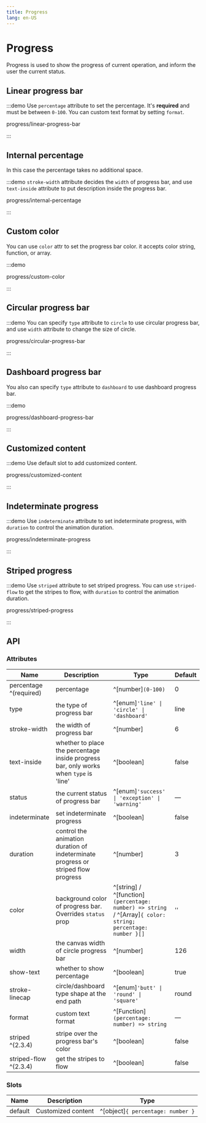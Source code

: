 ```yaml
---
title: Progress
lang: en-US
---
```


# Progress

Progress is used to show the progress of current operation, and inform the user the current status.

## Linear progress bar

:::demo Use `percentage` attribute to set the percentage. It's **required** and must be between `0-100`. You can custom text format by setting `format`.

progress/linear-progress-bar

:::

## Internal percentage

In this case the percentage takes no additional space.

:::demo `stroke-width` attribute decides the `width` of progress bar, and use `text-inside` attribute to put description inside the progress bar.

progress/internal-percentage

:::

## Custom color

You can use `color` attr to set the progress bar color. it accepts color string, function, or array.

:::demo

progress/custom-color

:::

## Circular progress bar

:::demo You can specify `type` attribute to `circle` to use circular progress bar, and use `width` attribute to change the size of circle.

progress/circular-progress-bar

:::

## Dashboard progress bar

You also can specify `type` attribute to `dashboard` to use dashboard progress bar.

:::demo

progress/dashboard-progress-bar

:::

## Customized content

:::demo Use default slot to add customized content.

progress/customized-content

:::

## Indeterminate progress

:::demo Use `indeterminate` attribute to set indeterminate progress, with `duration` to control the animation duration.

progress/indeterminate-progress

:::

## Striped progress

:::demo Use `striped` attribute to set striped progress. You can use `striped-flow` to get the stripes to flow, with `duration` to control the animation duration.

progress/striped-progress

:::

## API

### Attributes

| Name                   | Description                                                                           | Type                                                                                                        | Default |
| ---------------------- | ------------------------------------------------------------------------------------- | ----------------------------------------------------------------------------------------------------------- | ------- |
| percentage ^(required) | percentage                                                                            | ^[number]`(0-100)`                                                                                          | 0       |
| type                   | the type of progress bar                                                              | ^[enum]`'line' \| 'circle' \| 'dashboard'`                                                                  | line    |
| stroke-width           | the width of progress bar                                                             | ^[number]                                                                                                   | 6       |
| text-inside            | whether to place the percentage inside progress bar, only works when `type` is 'line' | ^[boolean]                                                                                                  | false   |
| status                 | the current status of progress bar                                                    | ^[enum]`'success' \| 'exception' \| 'warning'`                                                              | —       |
| indeterminate          | set indeterminate progress                                                            | ^[boolean]                                                                                                  | false   |
| duration               | control the animation duration of indeterminate progress or striped flow progress     | ^[number]                                                                                                   | 3       |
| color                  | background color of progress bar. Overrides `status` prop                             | ^[string] / ^[function]`(percentage: number) => string` / ^[Array]`{ color: string; percentage: number }[]` | ''      |
| width                  | the canvas width of circle progress bar                                               | ^[number]                                                                                                   | 126     |
| show-text              | whether to show percentage                                                            | ^[boolean]                                                                                                  | true    |
| stroke-linecap         | circle/dashboard type shape at the end path                                           | ^[enum]`'butt' \| 'round' \| 'square'`                                                                      | round   |
| format                 | custom text format                                                                    | ^[Function]`(percentage: number) => string`                                                                 | —       |
| striped ^(2.3.4)       | stripe over the progress bar's color                                                  | ^[boolean]                                                                                                  | false   |
| striped-flow ^(2.3.4)  | get the stripes to flow                                                               | ^[boolean]                                                                                                  | false   |

### Slots

| Name    | Description        | Type                              |
| ------- | ------------------ | --------------------------------- |
| default | Customized content | ^[object]`{ percentage: number }` |

